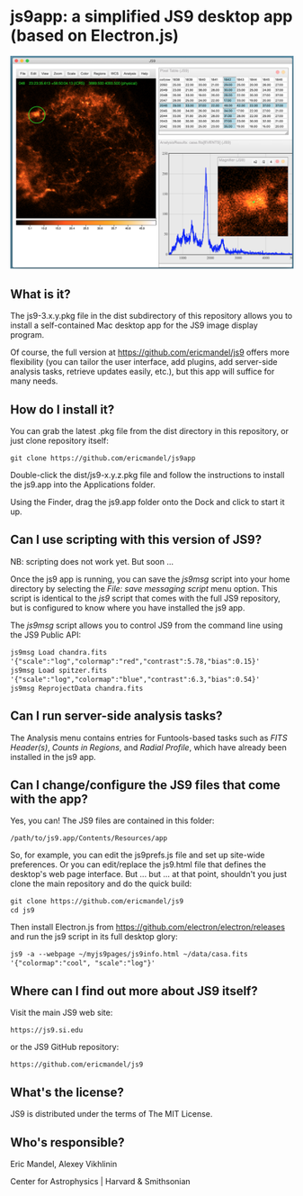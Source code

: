 js9app: a simplified JS9 desktop app (based on Electron.js)
=============================================================

![JS9](images/js9AppReadme.png)

What is it?
-----------

The js9-3.x.y.pkg file in the dist subdirectory of this repository
allows you to install a self-contained Mac desktop app for the JS9
image display program.

Of course, the full version at https://github.com/ericmandel/js9
offers more flexibility (you can tailor the user interface, add plugins,
add server-side analysis tasks, retrieve updates easily, etc.), but
this app will suffice for many needs.

How do I install it?
--------------------

You can grab the latest .pkg file from the dist directory in this
repository, or just clone repository itself:

    git clone https://github.com/ericmandel/js9app

Double-click the dist/js9-x.y.z.pkg file and follow the instructions to
install the js9.app into the Applications folder.

Using the Finder, drag the js9.app folder onto the Dock and click to
start it up.

Can I use scripting with this version of JS9?
---------------------------------------------

NB: scripting does not work yet. But soon ...

Once the js9 app is running, you can save the *js9msg* script into your home
directory by selecting the *File: save messaging script* menu option.  This
script is identical to the *js9* script that comes with the full JS9 repository,
but is configured to know where you have installed the js9 app.

The *js9msg* script allows you to control JS9 from the command line using
the JS9 Public API:

    js9msg Load chandra.fits '{"scale":"log","colormap":"red","contrast":5.78,"bias":0.15}'
    js9msg Load spitzer.fits '{"scale":"log","colormap":"blue","contrast":6.3,"bias":0.54}'
    js9msg ReprojectData chandra.fits

Can I run server-side analysis tasks?
-------------------------------------

The Analysis menu contains entries for Funtools-based tasks such as
*FITS Header(s)*, *Counts in Regions*, and *Radial Profile*, which
have already been installed in the js9 app.

Can I change/configure the JS9 files that come with the app?
------------------------------------------------------------

Yes, you can! The JS9 files are contained in this folder:

    /path/to/js9.app/Contents/Resources/app

So, for example, you can edit the js9prefs.js file and set up
site-wide preferences. Or you can edit/replace the js9.html file that
defines the desktop's web page interface. But ... but ... at that
point, shouldn't you just clone the main repository and do the quick build:

    git clone https://github.com/ericmandel/js9
    cd js9

Then install Electron.js from https://github.com/electron/electron/releases
and run the js9 script in its full desktop glory:

    js9 -a --webpage ~/myjs9pages/js9info.html ~/data/casa.fits '{"colormap":"cool", "scale":"log"}'

Where can I find out more about JS9 itself?
-------------------------------------------

Visit the main JS9 web site:

    https://js9.si.edu

or the JS9 GitHub repository:

    https://github.com/ericmandel/js9

What's the license?
-------------------

JS9 is distributed under the terms of The MIT License.

Who's responsible?
------------------

Eric Mandel, Alexey Vikhlinin

Center for Astrophysics | Harvard & Smithsonian
